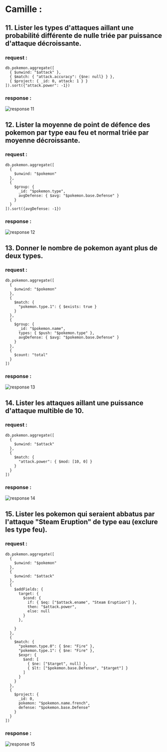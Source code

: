 # Camille :

## 11. Lister les types d'attaques aillant une probabilité différente de nulle triée par puissance d'attaque décroissante.

### request :

```
db.pokemon.aggregate([
  { $unwind: "$attack" },
  { $match: { "attack.accuracy": {$ne: null} } },
  { $project: { _id: 0, attack: 1 } }
]).sort({"attack.power": -1})
```

### response :

![response 11](/responses/response_11.png)

## 12. Lister la moyenne de point de défence des pokemon par type eau feu et normal triée par moyenne décroissante.

### request :

```
db.pokemon.aggregate([
  {
    $unwind: "$pokemon"
  },
  {
    $group: {
      _id: "$pokemon.type",
      avgDefense: { $avg: "$pokemon.base.Defense" }
    }
  }
]).sort({avgDefense: -1})
```

### response :

![response 12](/responses/response_12.png)

## 13. Donner le nombre de pokemon ayant plus de deux types.

### request :

```
db.pokemon.aggregate([
  {
    $unwind: "$pokemon"
  },
  {
    $match: {
      "pokemon.type.1": { $exists: true }
    }
  },
  {
    $group: {
      _id: "$pokemon.name",
      types: { $push: "$pokemon.type" },
      avgDefense: { $avg: "$pokemon.base.Defense" }
    }
  },
  {
    $count: "total"
  }
])
```

### response :

![response 13](/responses/response_13.png)

## 14. Lister les attaques aillant une puissance d'attaque multible de 10.

### request :

```
db.pokemon.aggregate([
  {
    $unwind: "$attack"
  },
  {
    $match: {
      "attack.power": { $mod: [10, 0] }
    }
  }
])
```

### response :

![response 14](/responses/response_14.png)

## 15. Lister les pokemon qui seraient abbatus par l'attaque "Steam Eruption" de type eau (exclure les type feu).

### request :

```
db.pokemon.aggregate([
  {
    $unwind: "$pokemon"
  },
  {
    $unwind: "$attack"
  },
  {
    $addFields: {
      target: {
        $cond: {
          if: { $eq: ["$attack.ename", "Steam Eruption"] },
          then: "$attack.power",
          else: null
        }
      },

    }
  },
  {
    $match: {
      "pokemon.type.0": { $ne: "Fire" },
      "pokemon.type.1": { $ne: "Fire" },
      $expr: {
        $and: [
          { $ne: ["$target", null] },
          { $lt: ["$pokemon.base.Defense", "$target"] }
        ]
      }
    }
  },
  {
    $project: {
      _id: 0,
      pokemon: "$pokemon.name.french",
      defense: "$pokemon.base.Defense"
    }
  }
])
```

### response :

![response 15](/responses/response_15.png)

